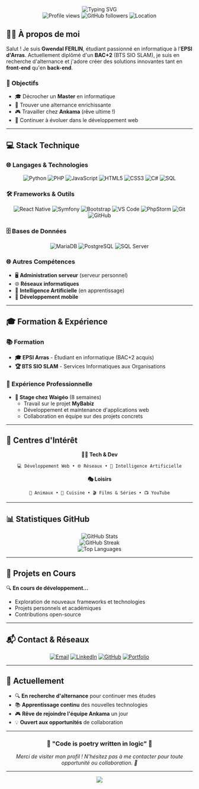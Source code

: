 <div align="center">
  <img src="https://readme-typing-svg.herokuapp.com?font=Fira+Code&size=30&duration=3000&pause=1000&color=00D4FF&background=000000&center=true&vCenter=true&width=500&height=60&lines=👋+Salut%2C+je+suis+Gwendal+!;🚀+Développeur+Full-Stack;💻+Étudiant+en+Informatique" alt="Typing SVG" />
</div>

<div align="center">
  <img src="https://komarev.com/ghpvc/?username=Gwendal-Ferlin&color=blueviolet&style=flat-square&label=Vues+du+profil" alt="Profile views" />
  <img src="https://img.shields.io/github/followers/Gwendal-Ferlin?style=flat-square&color=blue&label=Followers" alt="GitHub followers" />
  <img src="https://img.shields.io/badge/Localisation-Lens,%20France-red?style=flat-square" alt="Location" />
</div>

## 🧑‍💻 À propos de moi

Salut ! Je suis **Gwendal FERLIN**, étudiant passionné en informatique à l'**EPSI d'Arras**. Actuellement diplômé d'un **BAC+2** (BTS SIO SLAM), je suis en recherche d'alternance et j'adore créer des solutions innovantes tant en **front-end** qu'en **back-end**.

### 🎯 Objectifs
- 🎓 Décrocher un **Master** en informatique
- 💼 Trouver une alternance enrichissante
- 🎮 Travailler chez **Ankama** (rêve ultime !)
- 🚀 Continuer à évoluer dans le développement web

---

## 💻 Stack Technique

### 🌐 Langages & Technologies
<div align="center">
  
  ![Python](https://img.shields.io/badge/Python-3776AB?style=for-the-badge&logo=python&logoColor=white)
  ![PHP](https://img.shields.io/badge/PHP-777BB4?style=for-the-badge&logo=php&logoColor=white)
  ![JavaScript](https://img.shields.io/badge/JavaScript-F7DF1E?style=for-the-badge&logo=javascript&logoColor=black)
  ![HTML5](https://img.shields.io/badge/HTML5-E34F26?style=for-the-badge&logo=html5&logoColor=white)
  ![CSS3](https://img.shields.io/badge/CSS3-1572B6?style=for-the-badge&logo=css3&logoColor=white)
  ![C#](https://img.shields.io/badge/C%23-239120?style=for-the-badge&logo=c-sharp&logoColor=white)
  ![SQL](https://img.shields.io/badge/SQL-4479A1?style=for-the-badge&logo=mysql&logoColor=white)
  
</div>

### 🛠️ Frameworks & Outils
<div align="center">
  
  ![React Native](https://img.shields.io/badge/React_Native-20232A?style=for-the-badge&logo=react&logoColor=61DAFB)
  ![Symfony](https://img.shields.io/badge/Symfony-000000?style=for-the-badge&logo=symfony&logoColor=white)
  ![Bootstrap](https://img.shields.io/badge/Bootstrap-563D7C?style=for-the-badge&logo=bootstrap&logoColor=white)
  ![VS Code](https://img.shields.io/badge/VS_Code-0078D4?style=for-the-badge&logo=visual%20studio%20code&logoColor=white)
  ![PhpStorm](https://img.shields.io/badge/PhpStorm-143?style=for-the-badge&logo=phpstorm&logoColor=black&color=black&labelColor=darkorchid)
  ![Git](https://img.shields.io/badge/Git-F05032?style=for-the-badge&logo=git&logoColor=white)
  ![GitHub](https://img.shields.io/badge/GitHub-100000?style=for-the-badge&logo=github&logoColor=white)
  
</div>

### 🗄️ Bases de Données
<div align="center">
  
  ![MariaDB](https://img.shields.io/badge/MariaDB-003545?style=for-the-badge&logo=mariadb&logoColor=white)
  ![PostgreSQL](https://img.shields.io/badge/PostgreSQL-316192?style=for-the-badge&logo=postgresql&logoColor=white)
  ![SQL Server](https://img.shields.io/badge/Microsoft_SQL_Server-CC2927?style=for-the-badge&logo=microsoft-sql-server&logoColor=white)
  
</div>

### 🌐 Autres Compétences
- 🖥️ **Administration serveur** (serveur personnel)
- 🌐 **Réseaux informatiques**
- 🤖 **Intelligence Artificielle** (en apprentissage)
- 📱 **Développement mobile**

---

## 🎓 Formation & Expérience

### 📚 Formation
- **🎓 EPSI Arras** - Étudiant en informatique (BAC+2 acquis)
- **🏆 BTS SIO SLAM** - Services Informatiques aux Organisations

### 💼 Expérience Professionnelle
- **🏢 Stage chez Waigéo** (8 semaines)
  - Travail sur le projet **MyBabiz**
  - Développement et maintenance d'applications web
  - Collaboration en équipe sur des projets concrets

---

## 🌟 Centres d'Intérêt

<div align="center">
  
  **👨‍💻 Tech & Dev**
  ```
  💻 Développement Web • 🌐 Réseaux • 🤖 Intelligence Artificielle
  ```
  
  **🎭 Loisirs**
  ```
  🐾 Animaux • 🍳 Cuisine • 🎬 Films & Séries • 📺 YouTube
  ```
  
</div>

---

## 📊 Statistiques GitHub

<div align="center">
  <img src="https://github-readme-stats.vercel.app/api?username=Gwendal-Ferlin&show_icons=true&theme=radical&count_private=true" alt="GitHub Stats" />
</div>

<div align="center">
  <img src="https://github-readme-streak-stats.herokuapp.com/?user=Gwendal-Ferlin&theme=radical" alt="GitHub Streak" />
</div>

<div align="center">
  <img src="https://github-readme-stats.vercel.app/api/top-langs/?username=Gwendal-Ferlin&layout=compact&theme=radical" alt="Top Languages" />
</div>

---

## 🚀 Projets en Cours

🔍 **En cours de développement...**
- Exploration de nouveaux frameworks et technologies
- Projets personnels et académiques
- Contributions open-source

---

## 📬 Contact & Réseaux

<div align="center">
  
  [![Email](https://img.shields.io/badge/Email-D14836?style=for-the-badge&logo=gmail&logoColor=white)](mailto:gwendalferlin20@gmail.com)
  [![LinkedIn](https://img.shields.io/badge/LinkedIn-0077B5?style=for-the-badge&logo=linkedin&logoColor=white)](https://www.linkedin.com/in/gwendal-ferlin/)
  [![GitHub](https://img.shields.io/badge/GitHub-100000?style=for-the-badge&logo=github&logoColor=white)](https://github.com/Gwendal-Ferlin)
  [![Portfolio](https://img.shields.io/badge/Portfolio-FF5722?style=for-the-badge&logo=firefox&logoColor=white)](http://linktree.gwendalferlin.fr/)
  
</div>

---

## 🎯 Actuellement

- 🔍 **En recherche d'alternance** pour continuer mes études
- 📚 **Apprentissage continu** des nouvelles technologies
- 🎮 **Rêve de rejoindre l'équipe Ankama** un jour
- 💡 **Ouvert aux opportunités** de collaboration

---

<div align="center">
  <h3>💫 "Code is poetry written in logic" 💫</h3>
  <p><i>Merci de visiter mon profil ! N'hésitez pas à me contacter pour toute opportunité ou collaboration. 🚀</i></p>
</div>

---

<div align="center">
  <img src="https://capsule-render.vercel.app/api?type=waving&color=gradient&height=100&section=footer"/>
</div> 
